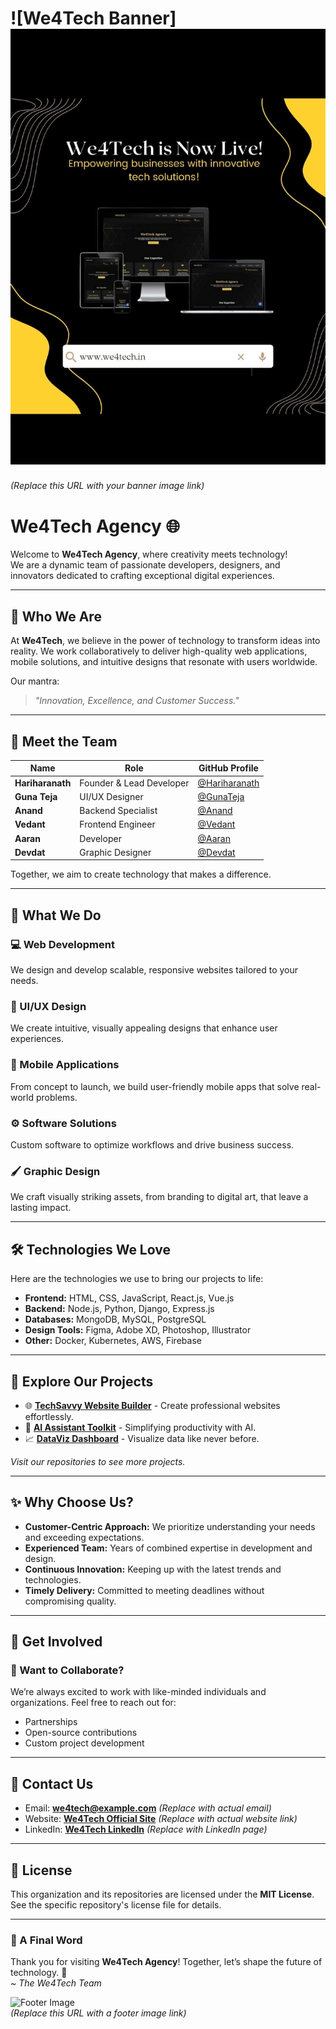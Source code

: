# ![We4Tech Banner]<img src="we4tech.jpg" alt="We4Tech Banner">

*(Replace this URL with your banner image link)*

# We4Tech Agency 🌐  
Welcome to **We4Tech Agency**, where creativity meets technology!  
We are a dynamic team of passionate developers, designers, and innovators dedicated to crafting exceptional digital experiences.  

---

## 🌟 Who We Are  
At **We4Tech**, we believe in the power of technology to transform ideas into reality. We work collaboratively to deliver high-quality web applications, mobile solutions, and intuitive designs that resonate with users worldwide.  

Our mantra:  
> *"Innovation, Excellence, and Customer Success."*

---

## 👥 Meet the Team  

| **Name**       | **Role**               | **GitHub Profile**                        |  
|-----------------|------------------------|-------------------------------------------|  
| **Hariharanath** | Founder & Lead Developer | [@Hariharanath](#)   |  
| **Guna Teja**   | UI/UX Designer          | [@GunaTeja](#)      |  
| **Anand**       | Backend Specialist      | [@Anand](#)         |  
| **Vedant**      | Frontend Engineer       | [@Vedant](#)        |  
| **Aaran**       | Developer               | [@Aaran](#)       |  
| **Devdat**      | Graphic Designer        | [@Devdat](#)      |  

Together, we aim to create technology that makes a difference.  

---

## 🚀 What We Do  

### 💻 Web Development  
We design and develop scalable, responsive websites tailored to your needs.  

### 🎨 UI/UX Design  
We create intuitive, visually appealing designs that enhance user experiences.  

### 📱 Mobile Applications  
From concept to launch, we build user-friendly mobile apps that solve real-world problems.  

### ⚙️ Software Solutions  
Custom software to optimize workflows and drive business success.  

### 🖌️ Graphic Design  
We craft visually striking assets, from branding to digital art, that leave a lasting impact.  

---

## 🛠️ Technologies We Love  
Here are the technologies we use to bring our projects to life:  

- **Frontend:** HTML, CSS, JavaScript, React.js, Vue.js  
- **Backend:** Node.js, Python, Django, Express.js  
- **Databases:** MongoDB, MySQL, PostgreSQL  
- **Design Tools:** Figma, Adobe XD, Photoshop, Illustrator  
- **Other:** Docker, Kubernetes, AWS, Firebase  

---

## 📂 Explore Our Projects  

- 🌐 **[TechSavvy Website Builder](#)** - Create professional websites effortlessly.  
- 🤖 **[AI Assistant Toolkit](#)** - Simplifying productivity with AI.  
- 📈 **[DataViz Dashboard](#)** - Visualize data like never before.  

*Visit our repositories to see more projects.*  

---

## ✨ Why Choose Us?  
- **Customer-Centric Approach:** We prioritize understanding your needs and exceeding expectations.  
- **Experienced Team:** Years of combined expertise in development and design.  
- **Continuous Innovation:** Keeping up with the latest trends and technologies.  
- **Timely Delivery:** Committed to meeting deadlines without compromising quality.  

---

## 🤝 Get Involved  
### 🌟 Want to Collaborate?  
We’re always excited to work with like-minded individuals and organizations. Feel free to reach out for:  
- Partnerships  
- Open-source contributions  
- Custom project development  

---

## 📧 Contact Us  
- Email: **we4tech@example.com** *(Replace with actual email)*  
- Website: **[We4Tech Official Site](#)** *(Replace with actual website link)*  
- LinkedIn: **[We4Tech LinkedIn](#)** *(Replace with LinkedIn page)*  

---

## 📜 License  
This organization and its repositories are licensed under the **MIT License**. See the specific repository's license file for details.  

---

### 🌟 A Final Word  
Thank you for visiting **We4Tech Agency**! Together, let’s shape the future of technology. 🚀  
*~ The We4Tech Team*  

![Footer Image](https://via.placeholder.com/800x150?text=Let’s+Innovate+Together!)  
*(Replace this URL with a footer image link)*  
